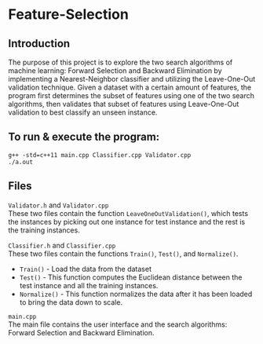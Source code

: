 # Feature-Selection

## Introduction
The purpose of this project is to explore the two search algorithms of machine learning: Forward Selection and Backward Elimination by implementing a Nearest-Neighbor classifier and utilizing the Leave-One-Out validation technique. Given a dataset with a certain amount of features, the program first determines the subset of features using one of the two search algorithms, then validates that subset of features using Leave-One-Out validation to best classify an unseen instance.

## To run & execute the program:
```g++ -std=c++11 main.cpp Classifier.cpp Validator.cpp```<br>
```./a.out```

## Files
```Validator.h``` and ```Validator.cpp```<br>
These two files contain the function ```LeaveOneOutValidation()```, which tests the instances by picking out one instance for test instance and the rest is the training instances.<br>

```Classifier.h``` and ```Classifier.cpp```<br>
These two files contain the functions ```Train()```, ```Test()```, and ```Normalize()```.<br>
* ```Train()``` - Load the data from the dataset<br>
* ```Test()``` - This function computes the Euclidean distance between the test instance and all the training instances.<br>
* ```Normalize()``` - This function normalizes the data after it has been loaded to bring the data down to scale.<br>

```main.cpp```<br>
The main file contains the user interface and the search algorithms: Forward Selection and Backward Elimination.